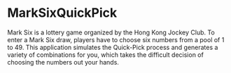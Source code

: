 # MarkSixQuickPick

Mark Six is a lottery game organized by the Hong Kong Jockey Club. To enter a Mark Six draw, players have to choose six numbers from a pool of 1 to 49. 
This application simulates the Quick-Pick process and generates a variety of combinations for you, which takes the difficult decision of choosing the numbers out your hands.
